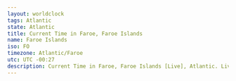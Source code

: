 ```yaml
---
layout: worldclock
tags: Atlantic
state: Atlantic
title: Current Time in Faroe, Faroe Islands
name: Faroe Islands
iso: FO
timezone: Atlantic/Faroe
utc: UTC -00:27
description: Current Time in Faroe, Faroe Islands [Live], Atlantic. Live update now time in Faroe, timezone Atlantic/Faroe, UTC -00:27, Country ISO code & Current Local Time.
---
```


